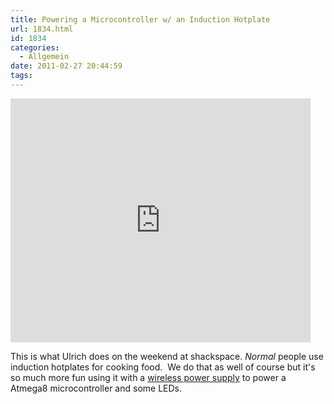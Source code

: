 ```yaml
---
title: Powering a Microcontroller w/ an Induction Hotplate
url: 1834.html
id: 1834
categories:
  - Allgemein
date: 2011-02-27 20:44:59
tags:
---
```


<iframe title="YouTube video player" width="480" height="390" src="http://www.youtube.com/embed/kmtCEZFO9tM" frameborder="0" allowfullscreen></iframe>

This is what Ulrich does on the weekend at shackspace.
_Normal_ people use induction hotplates for cooking food.  We do that as well of course but it's so much more fun using it with a [wireless power supply](http://www.seeedstudio.com/depot/wireless-power-supply-p-701.html?cPath=155) to power a Atmega8 microcontroller and some LEDs.